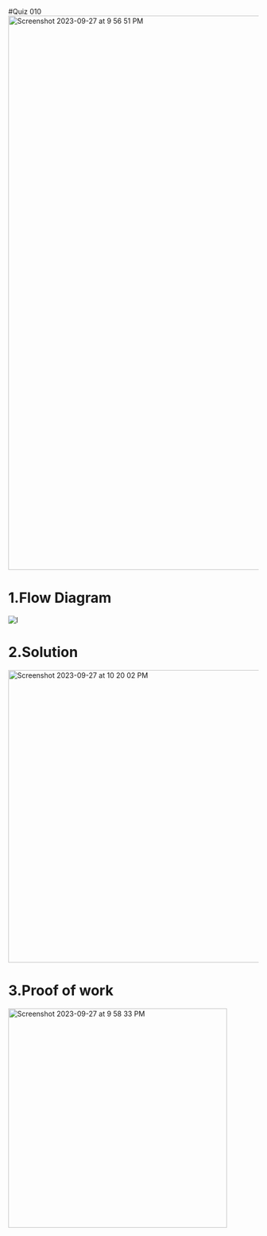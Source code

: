 #Quiz 010
<img width="1112" alt="Screenshot 2023-09-27 at 9 56 51 PM" src="https://github.com/K-Schriber/Unit-1-Comp-Sci/assets/142757998/02096b56-b8be-4b9f-b844-a049e18cba5a">



# 1.Flow Diagram
![l](https://github.com/K-Schriber/Unit-1-Comp-Sci/assets/142757998/e2f3e421-594a-4059-979b-dd69b1770191)


# 2.Solution


<img width="587" alt="Screenshot 2023-09-27 at 10 20 02 PM" src="https://github.com/K-Schriber/Unit-1-Comp-Sci/assets/142757998/d4368679-65a9-41c6-b0be-2f12ade12f0b">


# 3.Proof of work
<img width="440" alt="Screenshot 2023-09-27 at 9 58 33 PM" src="https://github.com/K-Schriber/Unit-1-Comp-Sci/assets/142757998/b1ebe2cb-657f-4b5b-8bae-2a7c5bd02b13">



